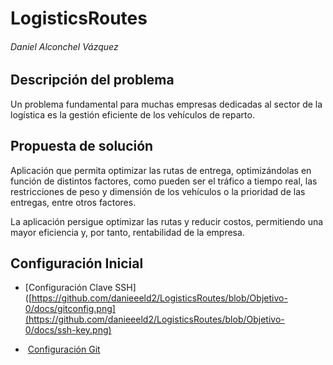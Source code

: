 # LogisticsRoutes

###### Daniel Alconchel Vázquez

## Descripción del problema

Un problema fundamental para muchas empresas dedicadas al sector de la logística es la gestión eficiente de los vehículos de reparto.

## Propuesta de solución

Aplicación que permita optimizar las rutas de entrega, optimizándolas en función de distintos factores, como pueden ser el tráfico a tiempo real, las restricciones de peso y dimensión de los vehículos o la prioridad de las entregas, entre otros factores.

La aplicación persigue optimizar las rutas y reducir costos, permitiendo una mayor eficiencia y, por tanto, rentabilidad de la empresa.

## Configuración Inicial

- [Configuración Clave SSH]([https://github.com/danieeeld2/LogisticsRoutes/blob/Objetivo-0/docs/gitconfig.png](https://github.com/danieeeld2/LogisticsRoutes/blob/Objetivo-0/docs/ssh-key.png)

-  [Configuración Git](https://github.com/danieeeld2/LogisticsRoutes/blob/Objetivo-0/docs/gitconfig.png)
